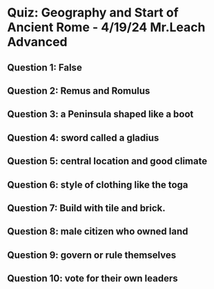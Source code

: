 # Quiz: Geography and Start of Ancient Rome - 4/19/24 Mr.Leach Advanced
## Question 1: False
## Question 2: Remus and Romulus
## Question 3: a Peninsula shaped like a boot
## Question 4: sword called a gladius
## Question 5: central location and good climate
## Question 6: style of clothing like the toga
## Question 7: Build with tile and brick.
## Question 8: male citizen who owned land
## Question 9: govern or rule themselves
## Question 10: vote for their own leaders
